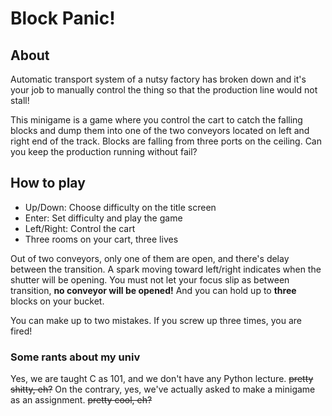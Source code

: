 # Block Panic!

## About

Automatic transport system of a nutsy factory has broken down and it's your job to
manually control the thing so that the production line would not stall!

This minigame is a game where you control the cart to catch the falling blocks and
dump them into one of the two conveyors located on left and right end of the track.
Blocks are falling from three ports on the ceiling. Can you keep the production
running without fail?


## How to play

- Up/Down: Choose difficulty on the title screen
- Enter: Set difficulty and play the game
- Left/Right: Control the cart
- Three rooms on your cart, three lives

Out of two conveyors, only one of them are open, and there's delay between the transition.
A spark moving toward left/right indicates when the shutter will be opening. You must not
let your focus slip as between transition, __no conveyor will be opened!__ And you can hold
up to __three__ blocks on your bucket.

You can make up to two mistakes. If you screw up three times, you are fired!

### Some rants about my univ

Yes, we are taught C as 101, and we don't have any Python lecture. ~~pretty shitty, eh?~~
On the contrary, yes, we've actually asked to make a minigame as an assignment. ~~pretty cool, eh?~~
